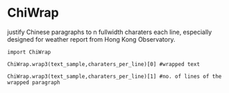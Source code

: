 # ChiWrap
justify Chinese paragraphs to n fullwidth charaters each line, 
especially designed for weather report from Hong Kong Observatory.

```
import ChiWrap

ChiWrap.wrap3(text_sample,charaters_per_line)[0] #wrapped text

ChiWrap.wrap3(text_sample,charaters_per_line)[1] #no. of lines of the wrapped paragraph
```
